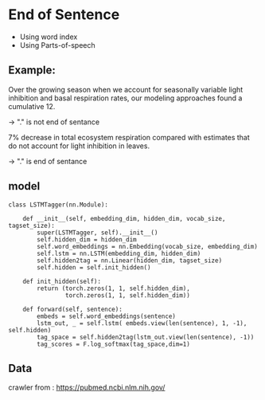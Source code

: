 # End of Sentence
* Using word index
* Using Parts-of-speech

## Example:

Over the growing season when we account for seasonally variable light inhibition and basal respiration rates, our modeling approaches found a cumulative 12.

-> "." is not end of sentance

7% decrease in total ecosystem respiration compared with estimates that do not account for light inhibition in leaves.

-> "." is end of sentance

## model

    class LSTMTagger(nn.Module):

        def __init__(self, embedding_dim, hidden_dim, vocab_size, tagset_size):
            super(LSTMTagger, self).__init__()
            self.hidden_dim = hidden_dim
            self.word_embeddings = nn.Embedding(vocab_size, embedding_dim)
            self.lstm = nn.LSTM(embedding_dim, hidden_dim)
            self.hidden2tag = nn.Linear(hidden_dim, tagset_size)
            self.hidden = self.init_hidden()

        def init_hidden(self):
            return (torch.zeros(1, 1, self.hidden_dim),
                    torch.zeros(1, 1, self.hidden_dim))

        def forward(self, sentence):
            embeds = self.word_embeddings(sentence)
            lstm_out, _ = self.lstm( embeds.view(len(sentence), 1, -1), self.hidden)
            tag_space = self.hidden2tag(lstm_out.view(len(sentence), -1))
            tag_scores = F.log_softmax(tag_space,dim=1)

## Data
crawler from : https://pubmed.ncbi.nlm.nih.gov/
